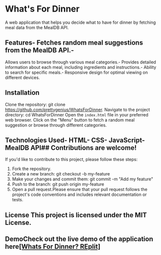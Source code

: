 # What's For Dinner

A web application that helps you decide what to have for dinner by fetching meal data from the MealDB API.

## Features- Fetches random meal suggestions from the MealDB API.- 
Allows users to browse through various meal categories.- 
Provides detailed information about each meal, including ingredients and instructions.- 
Ability to search for specific meals.-
Responsive design for optimal viewing on different devices.

## Installation
Clone the repository: git clone https://github.com/prettygenius/WhatsForDinner.
Navigate to the project directory: cd WhatsForDinner 
Open the `index.html` file in your preferred web browser.
Click on the "Menu" button to fetch a random meal suggestion or browse through different categories.

## Technologies Used- HTML- CSS- JavaScript- MealDB API## Contributions are welcome! 
If you'd like to contribute to this project, please follow these steps:
1. Fork the repository.
2. Create a new branch: git checkout -b my-feature
3. Make your changes and commit them: git commit -m "Add my feature"
4. Push to the branch: git push origin my-feature
5. Open a pull request.Please ensure that your pull request follows the project's code conventions and includes relevant documentation or tests.

## License This project is licensed under the MIT License. 

## DemoCheck out the live demo of the application here[[Whats For Dinner? REplit]](https://replit.com/@prettygenius/WhatsForDinner)
